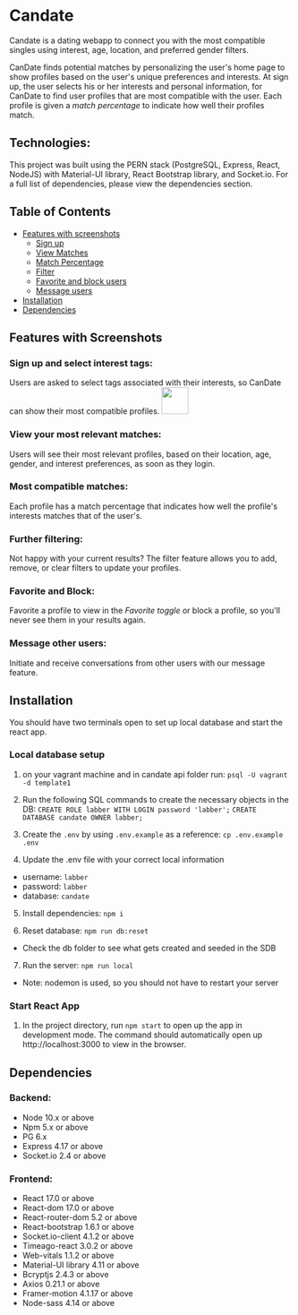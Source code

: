 # Candate 

Candate is a dating webapp to connect you with the most compatible singles using interest, age, location, and preferred gender filters. 

CanDate finds potential matches by personalizing the user's home page to show profiles based on the user's unique preferences and interests. At sign up, the user selects his or her interests and personal information, for CanDate to find user profiles that are most compatible with the user. Each profile is given a _match percentage_ to indicate how well their profiles match. 

## Technologies:
This project was built using the PERN stack (PostgreSQL, Express, React, NodeJS) with Material-UI library, React Bootstrap library, and Socket.io. 
For a full list of dependencies, please view the dependencies section.  

## Table of Contents
-   [Features with screenshots](#features-with-screenshots)
    - [Sign up](#sign-up-and-select-interest-tags)
    - [View Matches](#view-your-most-relevant-matches)
    - [Match Percentage](#most-compatible-matches)
    - [Filter](#further-filtering)
    - [Favorite and block users](#favorite-and-block)
    - [Message users](#message-other-users)
  - [Installation](#installation)
  - [Dependencies](#Dependencies)

## Features with Screenshots
### **Sign up and select interest tags**: 
Users are asked to select tags associated with their interests, so CanDate can show their most compatible profiles. 
<img src="https://media.giphy.com/media/81i2wIYUyrlBedZAXJ/giphy.gif" width="48">
### **View your most relevant matches**: 
Users will see their most relevant profiles, based on their location, age, gender, and interest preferences, as soon as they login. 

### **Most compatible matches**: 
Each profile has a match percentage that indicates how well the profile's interests matches that of the user's. 

### **Further filtering**: 
Not happy with your current results? The filter feature allows you to add, remove, or clear filters to update your profiles.

### **Favorite and Block**: 
Favorite a profile to view in the _Favorite toggle_ or block a profile, so you'll never see them in your results again. 

### **Message other users**: 
Initiate and receive conversations from other users with our message feature. 

## Installation
You should have two terminals open to set up local database and start the react app. 

### Local database setup

1. on your vagrant machine and in candate api folder run:
   `psql -U vagrant -d template1`

2. Run the following SQL commands to create the necessary objects in the DB:
   `CREATE ROLE labber WITH LOGIN password 'labber';`
   `CREATE DATABASE candate OWNER labber;`

3. Create the `.env` by using `.env.example` as a reference: `cp .env.example .env`
4. Update the .env file with your correct local information

- username: `labber`
- password: `labber`
- database: `candate`

5. Install dependencies: `npm i`

6. Reset database: `npm run db:reset`

- Check the db folder to see what gets created and seeded in the SDB

7. Run the server: `npm run local`

- Note: nodemon is used, so you should not have to restart your server

### Start React App
1. In the project directory, run `npm start` to open up the app in development mode. The command should automatically open up http://localhost:3000 to view in the browser. 


## Dependencies

### Backend:
- Node 10.x or above
- Npm 5.x or above
- PG 6.x
- Express 4.17 or above
- Socket.io 2.4 or above

### Frontend: 
- React 17.0 or above
- React-dom 17.0 or above
- React-router-dom 5.2 or above
- React-bootstrap 1.6.1 or above
- Socket.io-client 4.1.2 or above
- Timeago-react 3.0.2 or above
- Web-vitals 1.1.2 or above
- Material-UI library 4.11 or above
- Bcryptjs 2.4.3 or above
- Axios 0.21.1 or above
- Framer-motion 4.1.17 or above
- Node-sass 4.14 or above
